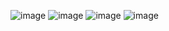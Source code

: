 ![image](https://github.com/Eroshevskiy/screen/assets/97594146/5b9a8fcb-8078-479a-80e0-50cb5d16cc4b)
![image](https://github.com/Eroshevskiy/screen/assets/97594146/a75be059-5cb1-437e-8c03-ebac0e8c62ac)
![image](https://github.com/Eroshevskiy/screen/assets/97594146/fe7da091-69e6-41b8-b85e-956cdb6f1141)
![image](https://github.com/Eroshevskiy/screen/assets/97594146/f77d0107-25ee-4a3f-b492-41c0568c718a)



